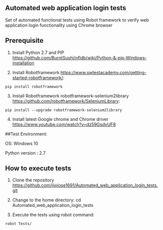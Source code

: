 ## Automated web application login tests
Set of automated functional tests using Robot framework to verify web application login functionality using Chrome browser

## Prerequisite

1. Install Python 2.7 and PIP  https://github.com/BurntSushi/nfldb/wiki/Python-&-pip-Windows-installation

2. Install Robotframework  https://www.swtestacademy.com/getting-started-robotframework/:
```
pip install robotframework
```

3. Install Robotframework robotframework-selenium2library  https://github.com/robotframework/SeleniumLibrary:
```
pip install --upgrade robotframework-selenium2library
```

4. Install latest Google chrome and Chrome driver  https://www.youtube.com/watch?v=dz59GsdvUF8


##Test Environment:

OS: Windows 10

Python version : 2.7

## How to execute tests

1. Clone the repository  https://github.com/jijojose1691/Automated_web_application_login_tests.git

2. Change to the home directory: cd Automated_web_application_login_tests

3. Execute the tests using robot command:
```
robot Tests/
```


